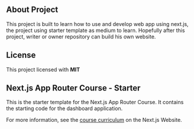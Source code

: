 ## About Project
This project is built to learn how to use and develop web app using next.js, the project using starter template as medium to learn.
Hopefully after this project, writer or owner repository can build his own website.

## License
This project licensed with **MIT**

## Next.js App Router Course - Starter

This is the starter template for the Next.js App Router Course. It contains the starting code for the dashboard application.

For more information, see the [course curriculum](https://nextjs.org/learn) on the Next.js Website.
